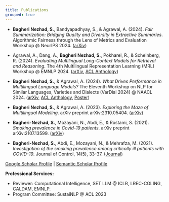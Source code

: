 ```yaml
---
title: Publications
grouped: true
---
```


- **Bagheri Nezhad, S.**, Bandyapadhyay, S., & Agrawal, A. (2024). *Fair Summarization: Bridging Quality and Diversity in Extractive Summaries*. Algorithmic Fairness through the Lens of Metrics and Evaluation Workshop @ NeurIPS 2024. ([arXiv](https://arxiv.org/pdf/2411.07521))

- Agrawal, A., Dang, A., **Bagheri Nezhad, S.**, Pokharel, R., & Scheinberg, R. (2024). *Evaluating Multilingual Long-Context Models for Retrieval and Reasoning*. The 4th Multilingual Representation Learning (MRL) Workshop @ EMNLP 2024. ([arXiv](https://arxiv.org/pdf/2409.18006), [ACL Anthology](https://aclanthology.org/2024.mrl-1.18.pdf))

- **Bagheri Nezhad, S.**, & Agrawal, A. (2024). *What Drives Performance in Multilingual Language Models?* The Eleventh Workshop on NLP for Similar Languages, Varieties and Dialects (VarDial 2024) @ NAACL 2024. ([arXiv](https://arxiv.org/pdf/2404.19159), [ACL Anthology](https://aclanthology.org/2024.vardial-1.2.pdf), [Poster](assets/docs/Poster-WhatDrives-Vardial2024.pdf))

- **Bagheri Nezhad, S.**, & Agrawal, A. (2023). *Exploring the Maze of Multilingual Modeling*. arXiv preprint arXiv:2310.05404. ([arXiv](https://arxiv.org/pdf/2310.05404))

- **Bagheri-Nezhad, S.**, Mozayani, N., Abdi, E., & Rostami, S. (2021). *Smoking prevalence in Covid-19 patients*. arXiv preprint arXiv:2107.13599. ([arXiv](https://arxiv.org/pdf/2107.13599))

- **Bagheri-Nezhad, S.**, Abdi, E., Mozayani, N., & Mehrafza, M. (2021). *Investigation of the smoking prevalence among critically ill patients with COVID-19*. Journal of Control, 14(5), 33-37. ([Journal](https://joc.kntu.ac.ir/article-1-816-en.pdf))

[Google Scholar Profile](https://scholar.google.com/citations?user=EuHJq20AAAAJ&hl=en) | [Semantic Scholar Profile](https://www.semanticscholar.org/author/Sina-Bagheri-Nezhad/2257000051)

**Professional Services:**
- Reviewer: Computational Intelligence, SET LLM @ ICLR, LREC-COLING, CALDAM, EMNLP.
- Program Committee: SustaiNLP @ ACL 2023